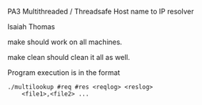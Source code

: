 PA3 Multithreaded / Threadsafe Host name to IP resolver

Isaiah Thomas

make should work on all machines.

make clean should clean it all as well.

Program execution is in the format 

	./multilookup #req #res <reqlog> <reslog>
		<file1>,<file2> ...
